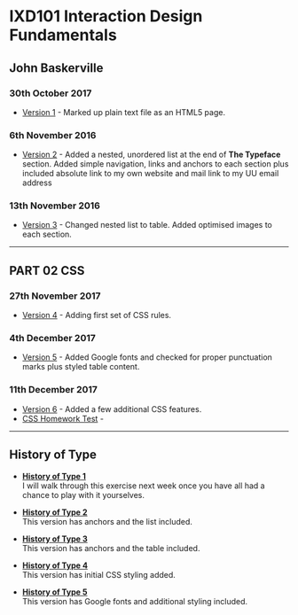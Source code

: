 IXD101 Interaction Design Fundamentals
======================================

John Baskerville
---------------

### 30th October 2017
+ [Version 1](https://eleventhirty.github.io/john_baskerville/baskerville1.html) - Marked up plain text file as an HTML5 page.


### 6th November 2016
+ [Version 2](https://eleventhirty.github.io/john_baskerville/baskerville2.html) - Added a nested, unordered list at the end of **The Typeface** section. 
Added simple navigation, links and anchors to each section plus included absolute link to my own website and mail link to my UU email address

### 13th November 2016
+ [Version 3](https://eleventhirty.github.io/john_baskerville/baskerville3.html) - Changed nested list to table. Added optimised images to each section.

---

PART 02 CSS
-----------

### 27th November 2017
+ [Version 4](https://eleventhirty.github.io/john_baskerville/baskerville4.html) - Adding first set of CSS rules. 

### 4th December 2017
+ [Version 5](https://eleventhirty.github.io/john_baskerville/baskerville5.html) - Added Google fonts and checked for proper punctuation marks plus styled table content.

### 11th December 2017
+ [Version 6](https://eleventhirty.github.io/john_baskerville/baskerville6.html) - Added a few additional CSS features.
+ [CSS Homework Test](https://eleventhirty.github.io/john_baskerville/exercss.html) - 

---

History of Type
---------------
+ **[History of Type 1](https://eleventhirty.github.io/john_baskerville/history1.html)**  
  I will walk through this exercise next week once you have all had a chance to play with it yourselves.
  
+ **[History of Type 2](https://eleventhirty.github.io/john_baskerville/history2.html)**  
  This version has anchors and the list included.
  
+ **[History of Type 3](https://eleventhirty.github.io/john_baskerville/history3.html)**  
  This version has anchors and the table included.
  
+ **[History of Type 4](https://eleventhirty.github.io/john_baskerville/history3.html)**  
  This version has initial CSS styling added.
  
+ **[History of Type 5](https://eleventhirty.github.io/john_baskerville/history5.html)**  
  This version has Google fonts and additional styling included.
  
  
